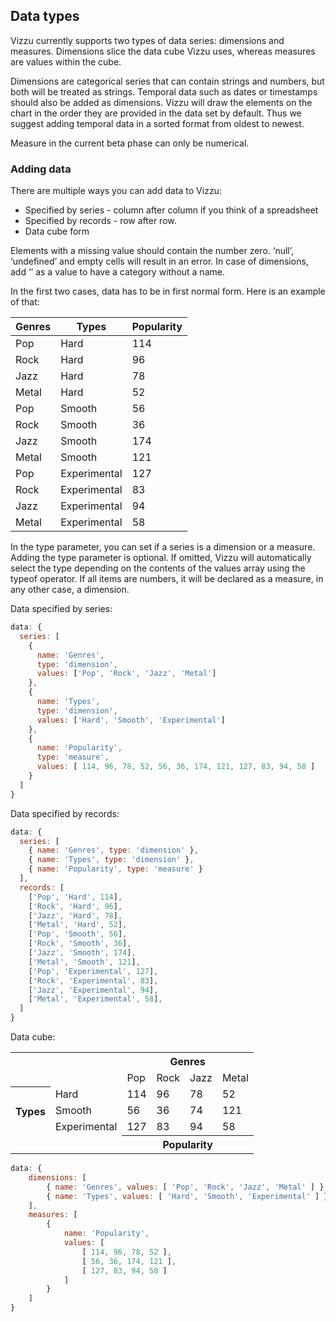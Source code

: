 ## Data types

Vizzu currently supports two types of data series: dimensions and measures. 
Dimensions slice the data cube Vizzu uses, whereas measures are values within the cube.

Dimensions are categorical series that can contain strings and numbers, but 
both will be treated as strings. Temporal data such as dates or timestamps 
should also be added as dimensions. Vizzu will draw the elements on the chart 
in the order they are provided in the data set by default. Thus we suggest 
adding temporal data in a sorted format from oldest to newest.

Measure in the current beta phase can only be numerical.

### Adding data

There are multiple ways you can add data to Vizzu:
- Specified by series - column after column if you think of a spreadsheet
- Specified by records - row after row.
- Data cube form 

Elements with a missing value should contain the number zero. ‘null’, 
‘undefined’ and empty cells will result in an error. In case of dimensions, 
add ‘’ as a value to have a category without a name. 

In the first two cases, data has to be in first normal form. Here is an example of that:

|Genres|Types|Popularity|
|------|-----|----------|
|Pop|Hard|114|
|Rock|Hard|96|
|Jazz|Hard|78|
|Metal|Hard|52|
|Pop|Smooth|56|
|Rock|Smooth|36|
|Jazz|Smooth|174|
|Metal|Smooth|121|
|Pop|Experimental|127|
|Rock|Experimental|83|
|Jazz|Experimental|94|
|Metal|Experimental|58|

In the type parameter, you can set if a series is a dimension or a measure. 
Adding the type parameter is optional. If omitted, Vizzu will automatically 
select the type depending on the contents of the values array using the typeof 
operator. If all items are numbers, it will be declared as a measure, in any 
other case, a dimension.

Data specified by series:

```javascript { "run": false }
data: {
  series: [
    {
      name: 'Genres', 
      type: 'dimension', 
      values: ['Pop', 'Rock', 'Jazz', 'Metal']
    },
    {
      name: 'Types', 
      type: 'dimension', 
      values: ['Hard', 'Smooth', 'Experimental']
    },
    {
      name: 'Popularity', 
      type: 'measure', 
      values: [ 114, 96, 78, 52, 56, 36, 174, 121, 127, 83, 94, 58 ]
    }
  ]
}
```

Data specified by records:

```javascript  { "run": false }
data: {
  series: [
    { name: 'Genres', type: 'dimension' },
    { name: 'Types', type: 'dimension' },
    { name: 'Popularity', type: 'measure' }
  ],
  records: [
    ['Pop', 'Hard', 114],
    ['Rock', 'Hard', 96],
    ['Jazz', 'Hard', 78],
    ['Metal', 'Hard', 52],
    ['Pop', 'Smooth', 56],
    ['Rock', 'Smooth', 36],
    ['Jazz', 'Smooth', 174],
    ['Metal', 'Smooth', 121],
    ['Pop', 'Experimental', 127],
    ['Rock', 'Experimental', 83],
    ['Jazz', 'Experimental', 94],
    ['Metal', 'Experimental', 58],
  ]
}
```

Data cube:

<table>
  <tr><th colspan="2" rowspan="2"></th>               <th colspan="4">Genres</th></tr>
  <tr>                                                <td>Pop</td> <td>Rock</td> <td>Jazz</td> <td>Metal</td></tr>
  <tr><th rowspan="3">Types</th><td>Hard</td>         <td>114</td>  <td>96</td>   <td>78</td>  <td>52</td></tr>
  <tr>                          <td>Smooth</td>       <td>56</td>  <td>36</td>   <td>74</td>   <td>121</td></tr>
  <tr>                          <td>Experimental</td> <td>127</td>  <td>83</td>   <td>94</td>  <td>58</td></tr>
  <tr><td colspan="2"></td>                           <th colspan="4">Popularity</th></tr>
</table>

```javascript { "run": false }
data: {
	dimensions: [ 
		{ name: 'Genres', values: [ 'Pop', 'Rock', 'Jazz', 'Metal' ] },
		{ name: 'Types', values: [ 'Hard', 'Smooth', 'Experimental' ] }
	],
	measures: [
		{
			name: 'Popularity',
			values: [
				[ 114, 96, 78, 52 ],
				[ 56, 36, 174, 121 ],
				[ 127, 83, 94, 58 ]
			]
		}
	]
}
```




